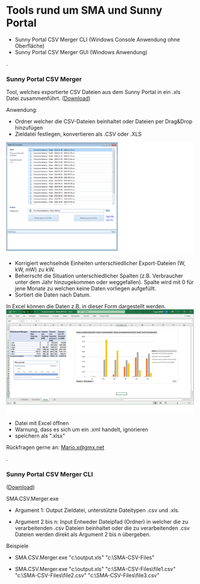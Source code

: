 # Tools rund um SMA und Sunny Portal

-   Sunny Portal CSV Merger CLI (Windows Console Anwendung ohne Oberfläche)
-   Sunny Portal CSV Merger GUI (Windows Anwendung)


.
### Sunny Portal CSV Merger

Tool, welches exportierte CSV Dateien aus dem Sunny Portal in ein .xls Datei zusammenführt.
([Download](https://github.com/Alfa-Soft/SMA-Tools/blob/main/CSV-Converter/Release/SMA.CSV.Merger.WinApp.V01.zip))


Anwendung:
-	Ordner welcher die CSV-Dateien beinhaltet oder Dateien per Drag&Drop hinzufügen
-	Zieldatei festlegen, konvertieren als .CSV oder .XLS


![](https://github.com/Alfa-Soft/SMA-Tools/blob/main/CSV-Converter/Misc/SMA-CSV-Converter.png)

-	Korrigiert wechselnde Einheiten unterschiedlicher Export-Dateien (W, kW, mW) zu kW.
-	Beherrscht die Situation unterschiedlicher Spalten (z.B. Verbraucher  unter dem Jahr hinzugekommen oder weggefallen). Spalte wird mit 0 für jene Monate zu welchen keine Daten vorliegen aufgefüllt.
-	Sortiert die Daten nach Datum.

In Excel können die Daten z.B. in dieser Form dargestellt werden.
![](https://github.com/Alfa-Soft/SMA-Tools/blob/main/CSV-Converter/Misc/xlsPivot.png)
-   Datei mit Excel öffnen
-   Warnung, dass es sich um ein .xml handelt, ignorieren
-   speichern als ".xlsx"


Rückfragen gerne  an: Mario.x@gmx.net


.

### Sunny Portal CSV Merger CLI
([Download](https://github.com/Alfa-Soft/SMA-Tools/blob/main/CSV-Converter/Release/SMA.CSV.Merger.Console.V01.zip))


SMA.CSV.Merger.exe
- Argument 1: Output
  Zieldatei, unterstützte Dateitypen .csv und .xls.

- Argument 2 bis n: Input
  Entweder Dateipfad (Ordner) in welcher die zu verarbeitenden .csv Dateien beinhaltet
  oder die zu verarbeitenden .csv Dateien werden direkt als Argument 2 bis n übergeben.

Beispiele
-   SMA.CSV.Merger.exe "c:\output.xls" "c:\SMA-CSV-Files\"

-   SMA.CSV.Merger.exe "c:\output.xls" "c:\SMA-CSV-Files\file1.csv" "c:\SMA-CSV-Files\file2.csv" "c:\SMA-CSV-Files\file3.csv"


